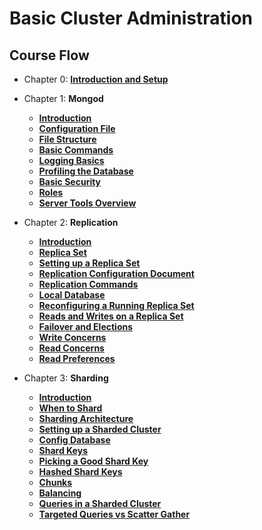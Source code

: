# Basic Cluster Administration

## Course Flow

- Chapter 0: **[Introduction and Setup](chapter_00%20-%20Course%20Flow/00_introduction_and_setup.md)**

- Chapter 1: **Mongod**

  - **[Introduction](chapter_01%20-%20Mongod/00_introduction.md)**
  - **[Configuration File](chapter_01%20-%20Mongod/01_configuration_file.md)**
  - **[File Structure](chapter_01%20-%20Mongod/02_file_structure.md)**
  - **[Basic Commands](chapter_01%20-%20Mongod/03_basic_commands.md)**
  - **[Logging Basics](chapter_01%20-%20Mongod/04_logging_basics.md)**
  - **[Profiling the Database](chapter_01%20-%20Mongod/05_profiling_the_database.md)**
  - **[Basic Security](chapter_01%20-%20Mongod/06_basic_security.md)**
  - **[Roles](chapter_01%20-%20Mongod/07_roles.md)**
  - **[Server Tools Overview](chapter_01%20-%20Mongod/08_server_tools_overview.md)**

- Chapter 2: **Replication**

  - **[Introduction](chapter_02%20-%20Replication/00%20-%20Introduction.md)**
  - **[Replica Set](chapter_02%20-%20Replication/01%20-%20Replica%20Set.md)**
  - **[Setting up a Replica Set](chapter_02%20-%20Replication/02%20-%20Setting%20up%20a%20Replica%20Set.md)**
  - **[Replication Configuration Document](chapter_02%20-%20Replication/03%20-%20Replication%20Configuration%20Document.md)**
  - **[Replication Commands](chapter_02%20-%20Replication/04%20-%20Replication%20Commands.md)**
  - **[Local Database](chapter_02%20-%20Replication/05%20-%20Local%20Database.md)**
  - **[Reconfiguring a Running Replica Set](chapter_02%20-%20Replication/06%20-%20Reconfiguring%20a%20Running%20Replica%20Set.md)**
  - **[Reads and Writes on a Replica Set](chapter_02%20-%20Replication/07%20-%20Reads%20and%20Writes%20on%20a%20Replica%20Set.md)**
  - **[Failover and Elections](chapter_02%20-%20Replication/08%20-%20Failover%20and%20Elections.md)**
  - **[Write Concerns](chapter_02%20-%20Replication/09%20-%20Write%20Concerns.md)**
  - **[Read Concerns](chapter_02%20-%20Replication/10%20-%20Read%20Concerns.md)**
  - **[Read Preferences](chapter_02%20-%20Replication/11%20-%20Read%20Preferences.md)**

- Chapter 3: **Sharding**

  - **[Introduction](chapter_03%20-%20Sharding/00%20-%20Introduction.md)**
  - **[When to Shard](chapter_03%20-%20Sharding/01%20-%20When%20to%20Shard.md)**
  - **[Sharding Architecture](chapter_03%20-%20Sharding/02%20-%20Sharding%20Architecture.md)**
  - **[Setting up a Sharded Cluster](chapter_03%20-%20Sharding/03%20-%20Setting%20up%20a%20Sharded%20Cluster.md)**
  - **[Config Database](chapter_03%20-%20Sharding/04%20-%20Config%20Database.md)**
  - **[Shard Keys](chapter_03%20-%20Sharding/05%20-%20Shard%20Keys.md)**
  - **[Picking a Good Shard Key](chapter_03%20-%20Sharding/06%20-%20Picking%20a%20good%20Shard%20Key.md)**
  - **[Hashed Shard Keys](chapter_03%20-%20Sharding/07%20-%20Hashed%20Shard%20Keys.md)**
  - **[Chunks](chapter_03%20-%20Sharding/08%20-%20Chunks.md)**
  - **[Balancing](chapter_03%20-%20Sharding/09%20-%20Balancing.md)**
  - **[Queries in a Sharded Cluster](chapter_03%20-%20Sharding/10%20-%20Queries%20in%20a%20Sharded%20Cluster.md)**
  - **[Targeted Queries vs Scatter Gather](chapter_03%20-%20Sharding/11%20-%20Targeted%20Queries%20vs%20Scatter%20Gather.md)**
